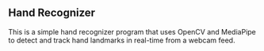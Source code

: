 ## Hand Recognizer

This is a simple hand recognizer program that uses OpenCV and MediaPipe to detect and track hand landmarks in real-time from a webcam feed.
